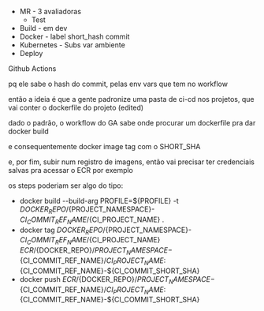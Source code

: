 - MR - 3 avaliadoras
    - Test
- Build - em dev
- Docker - label short_hash commit
- Kubernetes - Subs var ambiente
- Deploy



Github Actions 

pq ele sabe o hash do commit, pelas env vars que tem no workflow

então a ideia é que a gente padronize uma pasta de ci-cd nos projetos, que vai conter o dockerfile do projeto (edited) 

dado o padrão, o workflow do GA sabe onde procurar um dockerfile pra dar docker build

e consequentemente docker image tag com o SHORT_SHA

e, por fim, subir num registro de imagens, então vai precisar ter credenciais salvas pra acessar o ECR por exemplo

os steps poderiam ser algo do tipo:
- docker build --build-arg PROFILE=${PROFILE} -t ${DOCKER_REPO}/${PROJECT_NAMESPACE}-${CI_COMMIT_REF_NAME}/${CI_PROJECT_NAME} .
- docker tag ${DOCKER_REPO}/${PROJECT_NAMESPACE}-${CI_COMMIT_REF_NAME}/${CI_PROJECT_NAME} ${ECR}/${DOCKER_REPO}/${PROJECT_NAMESPACE}-${CI_COMMIT_REF_NAME}/${CI_PROJECT_NAME}:${CI_COMMIT_REF_NAME}-${CI_COMMIT_SHORT_SHA}
- docker push ${ECR}/${DOCKER_REPO}/${PROJECT_NAMESPACE}-${CI_COMMIT_REF_NAME}/${CI_PROJECT_NAME}:${CI_COMMIT_REF_NAME}-${CI_COMMIT_SHORT_SHA}
